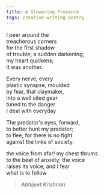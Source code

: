 ```yaml
---
title: A Glowering Presence  
tags: creative-writing poetry  
---
```


I peer around the  
treacherous corners  
for the first shadow  
of trouble;
a sudden darkening;  
my heart quickens;  
It was another.  

Every nerve, every  
plastic synapse, moulded  
by fear, that claymaker,  
into a well oiled gear  
tuned to the danger  
I deal with everyday  

The predator's eyes, forward,  
to better hunt my predator;  
to flee, for there is no fight  
against the links of society.  

the voice from afar! my chest thrums  
to the beat of anxiety; the voice  
raises its voice, and I fear  
what is to follow  

> <cite>Abhijeet Krishnan</cite>
